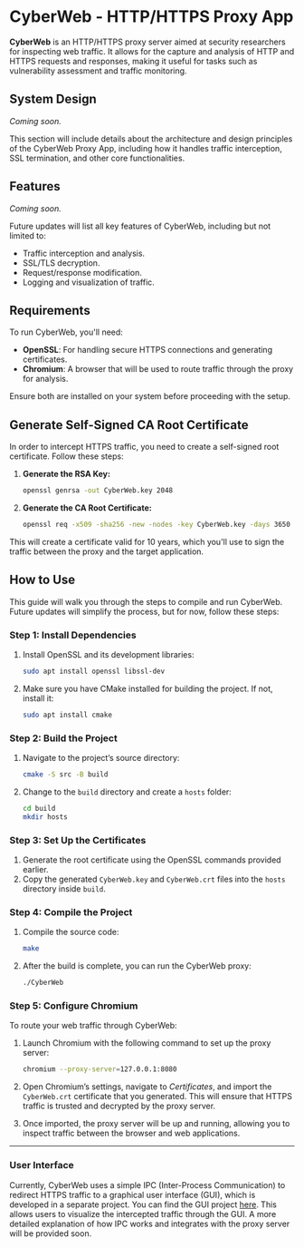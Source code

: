 # **CyberWeb - HTTP/HTTPS Proxy App**

**CyberWeb** is an HTTP/HTTPS proxy server aimed at security researchers for inspecting web traffic. It allows for the capture and analysis of HTTP and HTTPS requests and responses, making it useful for tasks such as vulnerability assessment and traffic monitoring. 

## **System Design**

*Coming soon.*

This section will include details about the architecture and design principles of the CyberWeb Proxy App, including how it handles traffic interception, SSL termination, and other core functionalities.

## **Features**

*Coming soon.*

Future updates will list all key features of CyberWeb, including but not limited to:

- Traffic interception and analysis.
- SSL/TLS decryption.
- Request/response modification.
- Logging and visualization of traffic.

## **Requirements**

To run CyberWeb, you'll need:

- **OpenSSL**: For handling secure HTTPS connections and generating certificates.
- **Chromium**: A browser that will be used to route traffic through the proxy for analysis.

Ensure both are installed on your system before proceeding with the setup.

## **Generate Self-Signed CA Root Certificate**

In order to intercept HTTPS traffic, you need to create a self-signed root certificate. Follow these steps:

1. **Generate the RSA Key:**
    ```bash
    openssl genrsa -out CyberWeb.key 2048
    ```

2. **Generate the CA Root Certificate:**
    ```bash
    openssl req -x509 -sha256 -new -nodes -key CyberWeb.key -days 3650 -out CyberWeb.crt
    ```

This will create a certificate valid for 10 years, which you'll use to sign the traffic between the proxy and the target application.

## **How to Use**

This guide will walk you through the steps to compile and run CyberWeb. Future updates will simplify the process, but for now, follow these steps:

### Step 1: Install Dependencies

1. Install OpenSSL and its development libraries:
    ```bash
    sudo apt install openssl libssl-dev
    ```

2. Make sure you have CMake installed for building the project. If not, install it:
    ```bash
    sudo apt install cmake
    ```

### Step 2: Build the Project

1. Navigate to the project’s source directory:
    ```bash
    cmake -S src -B build
    ```

2. Change to the `build` directory and create a `hosts` folder:
    ```bash
    cd build
    mkdir hosts
    ```

### Step 3: Set Up the Certificates

1. Generate the root certificate using the OpenSSL commands provided earlier.
2. Copy the generated `CyberWeb.key` and `CyberWeb.crt` files into the `hosts` directory inside `build`.

### Step 4: Compile the Project

1. Compile the source code:
    ```bash
    make
    ```

2. After the build is complete, you can run the CyberWeb proxy:
    ```bash
    ./CyberWeb
    ```

### Step 5: Configure Chromium

To route your web traffic through CyberWeb:

1. Launch Chromium with the following command to set up the proxy server:
    ```bash
    chromium --proxy-server=127.0.0.1:8080
    ```

2. Open Chromium’s settings, navigate to *Certificates*, and import the `CyberWeb.crt` certificate that you generated. This will ensure that HTTPS traffic is trusted and decrypted by the proxy server.

3. Once imported, the proxy server will be up and running, allowing you to inspect traffic between the browser and web applications.


---

### User Interface

Currently, CyberWeb uses a simple IPC (Inter-Process Communication) to redirect HTTPS traffic to a graphical user interface (GUI), which is developed in a separate project. You can find the GUI project [here](https://github.com/abdelfetah18/cyber-web-gui). This allows users to visualize the intercepted traffic through the GUI. A more detailed explanation of how IPC works and integrates with the proxy server will be provided soon.